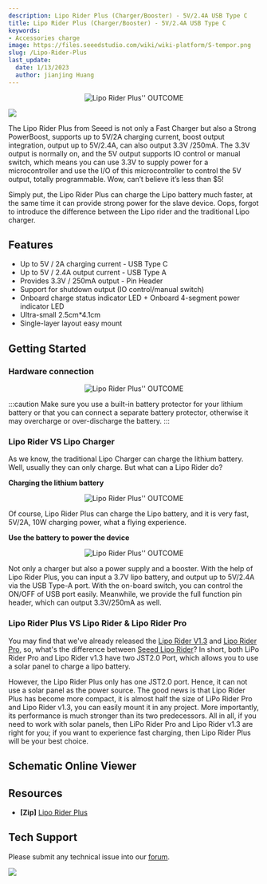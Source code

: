```yaml
---
description: Lipo Rider Plus (Charger/Booster) - 5V/2.4A USB Type C
title: Lipo Rider Plus (Charger/Booster) - 5V/2.4A USB Type C
keywords:
- Accessories charge
image: https://files.seeedstudio.com/wiki/wiki-platform/S-tempor.png
slug: /Lipo-Rider-Plus
last_update:
  date: 1/13/2023
  author: jianjing Huang
---
```



<div align="center">
<figure>
<img src="https://media-cdn.seeedstudio.com/media/catalog/product/cache/b5e839932a12c6938f4f9ff16fa3726a/l/i/lipo-rider-plus-v1.0-preview.jpg" alt="Lipo Rider Plus'' OUTCOME" title="demo" />
<figcaption><b></b><i></i></figcaption>
</figure>
</div>

<p style={{textAlign: 'center'}}><a href="https://www.seeedstudio.com/Lipo-Rider-Plus-p-4204.html" target="_blank"><img src="https://files.seeedstudio.com/wiki/IMAGE/get+started.png" border="0" /></a></p>

The Lipo Rider Plus from Seeed is not only a Fast Charger but also a Strong PowerBoost, supports up to 5V/2A charging current, boost output integration, output up to 5V/2.4A, can also output 3.3V /250mA. The 3.3V output is normally on, and the 5V output supports IO control or manual switch, which means you can use 3.3V to supply power for a microcontroller and use the I/O of this microcontroller to control the 5V output, totally programmable. Wow, can’t believe it’s less than $5!

Simply put, the Lipo Rider Plus can charge the Lipo battery much faster, at the same time it can provide strong power for the slave device. Oops, forgot to introduce the difference between the Lipo rider and the traditional Lipo charger.

## Features

- Up to 5V / 2A charging current - USB Type C
- Up to 5V / 2.4A output current - USB Type A
- Provides 3.3V / 250mA output -  Pin Header
- Support for shutdown output (IO control/manual switch)
- Onboard charge status indicator LED + Onboard 4-segment power indicator LED
- Ultra-small  2.5cm*4.1cm
- Single-layer layout easy mount

## Getting Started

### Hardware connection

<div align="center">
<figure>
<img src="https://files.seeedstudio.com/wiki/Lipo-Rider-Plus/img/Hardware_connection.png" alt="Lipo Rider Plus'' OUTCOME" title="demo" />
<figcaption><b></b><i></i></figcaption>
</figure>
</div>

:::caution
Make sure you use a built-in battery protector for your lithium battery or that you can connect a separate battery protector, otherwise it may overcharge or over-discharge the battery.
:::

### Lipo Rider VS Lipo Charger

As we know, the traditional Lipo Charger can charge the lithium battery. Well, usually they can only charge. But what can a Lipo Rider do?

**Charging the lithium battery**

<div align="center">
<figure>
<img src="https://files.seeedstudio.com/wiki/Lipo-Rider-Plus/img/GIF.gif" alt="Lipo Rider Plus'' OUTCOME" title="demo" />
<figcaption><b></b><i></i></figcaption>
</figure>
</div>

Of course, Lipo Rider Plus can charge the Lipo battery, and it is very fast, 5V/2A, 10W charging power, what a flying experience.

**Use the battery to power the device**

<div align="center">
<figure>
<img src="https://files.seeedstudio.com/wiki/Lipo-Rider-Plus/img/GIF2.gif" alt="Lipo Rider Plus'' OUTCOME" title="demo" />
<figcaption><b></b><i></i></figcaption>
</figure>
</div>

Not only a charger but also a power supply and a booster. With the help of Lipo Rider Plus, you can input a 3.7V lipo battery, and output up to 5V/2.4A via the USB Type-A port. With the on-board switch, you can control the ON/OFF of USB port easily. Meanwhile, we provide the full function pin header, which can output 3.3V/250mA as well.

### Lipo Rider Plus VS Lipo Rider & Lipo Rider Pro

You may find that we've already released the [Lipo Rider V1.3](https://www.seeedstudio.com/Lipo-Rider-v1-3.html) and [Lipo Rider Pro](https://www.seeedstudio.com/LiPo-Rider-Pro-p-992.html), so, what's the difference between [Seeed Lipo Rider](https://www.seeedstudio.com/tag/Lipo-Rider.html)? In short, both LiPo Rider Pro and Lipo Rider v1.3 have two JST2.0 Port, which allows you to use a solar panel to charge a lipo battery.

However, the Lipo Rider Plus only has one JST2.0 port. Hence, it can not use a solar panel as the power source. The good news is that Lipo Rider Plus has become more compact, it is almost half the size of LiPo Rider Pro and Lipo Rider v1.3, you can easily mount it in any project. More importantly, its performance is much stronger than its two predecessors.  All in all, if you need to work with solar panels, then LiPo Rider Pro and Lipo Rider v1.3 are right for you; if you want to experience fast charging, then Lipo Rider Plus will be your best choice.

## Schematic Online Viewer

<div className="altium-ecad-viewer" data-project-src="https://files.seeedstudio.com/wiki/Lipo-Rider-Plus/img/202002729_Lipo_Rider_Plus.zip" style={{borderRadius: '0px 0px 4px 4px', height: 500, borderStyle: 'solid', borderWidth: 1, borderColor: 'rgb(241, 241, 241)', overflow: 'hidden', maxWidth: 1280, maxHeight: 700, boxSizing: 'border-box'}}>
</div>

## Resources

- **[Zip]** [Lipo Rider Plus](https://files.seeedstudio.com/wiki/Lipo-Rider-Plus/img/202002729_Lipo_Rider_Plus.zip)

## Tech Support

Please submit any technical issue into our [forum](http://forum.seeedstudio.com/). <br />
<p style={{textAlign: 'center'}}><a href="https://www.seeedstudio.com/act-4.html?utm_source=wiki&utm_medium=wikibanner&utm_campaign=newproducts" target="_blank"><img src="https://files.seeedstudio.com/wiki/Wiki_Banner/new_product.jpg" /></a></p>
